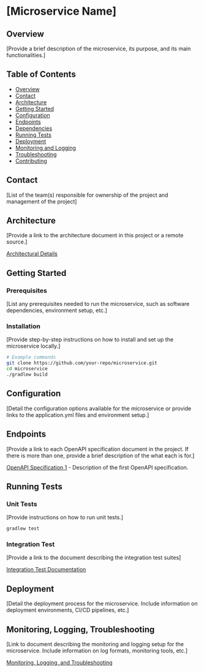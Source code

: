 # [Microservice Name]

## Overview

[Provide a brief description of the microservice, its purpose, and its main functionalities.]

## Table of Contents

- [Overview](#overview)
- [Contact](#contact)
- [Architecture](#architecture)
- [Getting Started](#getting-started)
- [Configuration](#configuration)
- [Endpoints](#endpoints)
- [Dependencies](#dependencies)
- [Running Tests](#running-tests)
- [Deployment](#deployment)
- [Monitoring and Logging](#monitoring-and-logging)
- [Troubleshooting](#troubleshooting)
- [Contributing](#contributing)

## Contact

[List of the team(s) responsible for ownership of the project and management of the project]

## Architecture

[Provide a link to the architecture document in this project or a remote source.]

[Architectural Details](./docs/architecture.md)


## Getting Started

### Prerequisites

[List any prerequisites needed to run the microservice, such as software dependencies, environment setup, etc.]

### Installation

[Provide step-by-step instructions on how to install and set up the microservice locally.]

```bash
# Example commands
git clone https://github.com/your-repo/microservice.git
cd microservice
./gradlew build
```

## Configuration

[Detail the configuration options available for the microservice or provide links to the application.yml files and environment setup.]


## Endpoints

[Provide a link to each OpenAPI specification document in the project. If there is more than one, provide a brief description of the what each is for.]

[OpenAPI Specification 1](./src/main/resources/open-api/service-api.yml) - Description of the first OpenAPI specification.


## Running Tests

### Unit Tests
[Provide instructions on how to run unit tests.]

```bash
gradlew test
```

### Integration Test

[Provide a link to the document describing the integration test suites]

[Integration Test Documentation](./src/intTest/Readme.md)

## Deployment 

[Detail the deployment process for the microservice. Include information on deployment environments, CI/CD pipelines, etc.]


## Monitoring, Logging, Troubleshooting

[Link to document describing the monitoring and logging setup for the microservice. Include information on log formats, monitoring tools, etc.]

[Monitoring, Logging, and Troubleshooting](./docs/ops.md)





